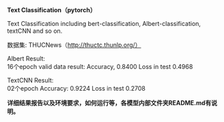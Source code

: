 **Text Classification（pytorch）**

Text Classification including bert-classification, Albert-classification, textCNN and so on.

数据集: THUCNews（http://thuctc.thunlp.org/）

Albert Result:  
16个epoch valid data result: Accuracy, 0.8400 Loss in test 0.4968  

TextCNN Result:  
02个epoch  Accuracy: 0.9224 Loss in test 0.2708

**详细结果报告以及环境要求，如何运行等，各模型内部文件夹README.md有说明。**